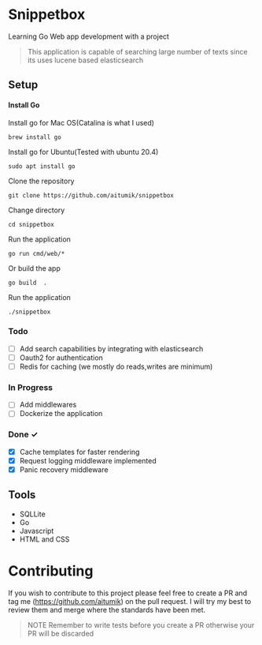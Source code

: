 # Snippetbox
Learning Go Web app development with a project
> This application is capable of searching large number of texts since its uses lucene based elasticsearch

## Setup
#### Install Go

Install go for Mac OS(Catalina is what I used)
```
brew install go
```

Install go for Ubuntu(Tested with ubuntu 20.4)
```
sudo apt install go
```

Clone the repository
```
git clone https://github.com/aitumik/snippetbox
```

Change directory
```
cd snippetbox
```

Run the application
```
go run cmd/web/*
```

Or build the app
```
go build  .
```

Run the application
```
./snippetbox
```

### Todo
- [ ] Add search capabilities by integrating with elasticsearch
- [ ] Oauth2 for authentication
- [ ] Redis for caching (we mostly do reads,writes are minimum)

### In Progress
- [ ] Add middlewares
- [ ] Dockerize the application

### Done ✓
- [x] Cache templates for faster rendering
- [x] Request logging middleware implemented
- [x] Panic recovery middleware

## Tools
* SQLLite
* Go
* Javascript
* HTML and CSS 

# Contributing
If you wish to contribute to this project please feel free to create a PR and tag me (https://github.com/aitumik)
on the pull request. I will try my best to review them and merge where the standards have been met.

> NOTE  Remember to write tests before you create a PR otherwise your PR will be discarded

